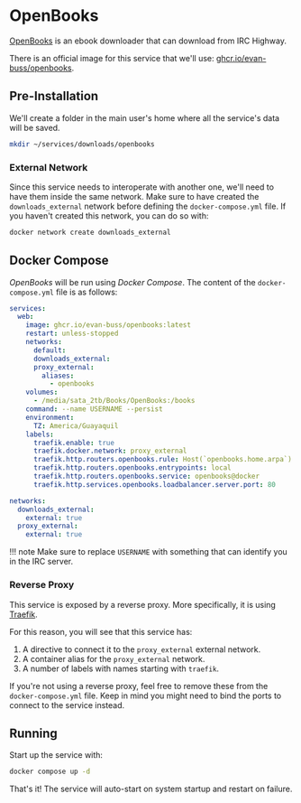 # OpenBooks

[OpenBooks](https://evan-buss.github.io/openbooks/) is an ebook downloader that can download from IRC Highway.

There is an official image for this service that we'll use: [ghcr.io/evan-buss/openbooks](https://github.com/evan-buss/openbooks/pkgs/container/openbooks).

## Pre-Installation

We'll create a folder in the main user's home where all the service's data will be saved.

```bash
mkdir ~/services/downloads/openbooks
```

### External Network

Since this service needs to interoperate with another one, we'll need to have them inside the same network. Make sure to have created the `downloads_external` network before defining the `docker-compose.yml` file. If you haven't created this network, you can do so with:

```bash
docker network create downloads_external
```

## Docker Compose

*OpenBooks* will be run using *Docker Compose*. The content of the `docker-compose.yml` file is as follows:

```yaml
services:
  web:
    image: ghcr.io/evan-buss/openbooks:latest
    restart: unless-stopped
    networks:
      default:
      downloads_external:
      proxy_external:
        aliases:
          - openbooks
    volumes:
      - /media/sata_2tb/Books/OpenBooks:/books
    command: --name USERNAME --persist
    environment:
      TZ: America/Guayaquil
    labels:
      traefik.enable: true
      traefik.docker.network: proxy_external
      traefik.http.routers.openbooks.rule: Host(`openbooks.home.arpa`)
      traefik.http.routers.openbooks.entrypoints: local
      traefik.http.routers.openbooks.service: openbooks@docker
      traefik.http.services.openbooks.loadbalancer.server.port: 80

networks:
  downloads_external:
    external: true
  proxy_external:
    external: true
```

!!! note
    Make sure to replace `USERNAME` with something that can identify you in the IRC server.

### Reverse Proxy

This service is exposed by a reverse proxy. More specifically, it is using [Traefik](../networking/traefik.md).

For this reason, you will see that this service has:

1. A directive to connect it to the `proxy_external` external network.
2. A container alias for the `proxy_external` network.
3. A number of labels with names starting with `traefik`.

If you're not using a reverse proxy, feel free to remove these from the `docker-compose.yml` file.
Keep in mind you might need to bind the ports to connect to the service instead.

## Running

Start up the service with:

```bash
docker compose up -d
```

That's it! The service will auto-start on system startup and restart on failure.

